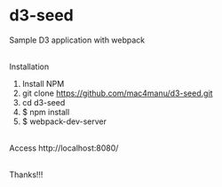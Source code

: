 # d3-seed
Sample D3 application with webpack</br></br>

Installation </br>
1. Install NPM</br>
2. git clone https://github.com/mac4manu/d3-seed.git</br>
3. cd d3-seed</br>
4. $ npm install</br>
5. $ webpack-dev-server</br></br>

Access http://localhost:8080/</br></br>

Thanks!!!

